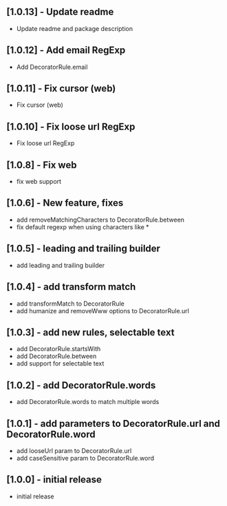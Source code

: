 ## [1.0.13] - Update readme

* Update readme and package description

## [1.0.12] - Add email RegExp

* Add DecoratorRule.email

## [1.0.11] - Fix cursor (web)

* Fix cursor (web)

## [1.0.10] - Fix loose url RegExp

* Fix loose url RegExp
## [1.0.8] - Fix web 

* fix web support

## [1.0.6] - New feature, fixes

* add removeMatchingCharacters to DecoratorRule.between
* fix default regexp when using characters like *

## [1.0.5] - leading and trailing builder

* add leading and trailing builder

## [1.0.4] - add transform match

* add transformMatch to DecoratorRule
* add humanize and removeWww options to DecoratorRule.url
## [1.0.3] - add new rules, selectable text

* add DecoratorRule.startsWith
* add DecoratorRule.between
* add support for selectable text
## [1.0.2] - add DecoratorRule.words

* add DecoratorRule.words to match multiple words

## [1.0.1] - add parameters to DecoratorRule.url and DecoratorRule.word

* add looseUrl param to DecoratorRule.url
* add caseSensitive param to DecoratorRule.word


## [1.0.0] - initial release

* initial release
